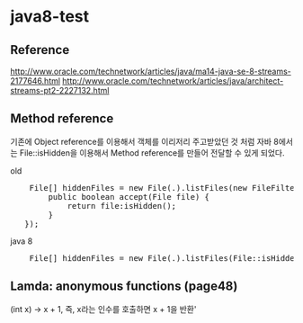 # java8-test

## Reference

http://www.oracle.com/technetwork/articles/java/ma14-java-se-8-streams-2177646.html
http://www.oracle.com/technetwork/articles/java/architect-streams-pt2-2227132.html

## Method reference

기존에 Object reference를 이용해서 객체를 이리저리 주고받았던 것 처럼 자바 8에서는 File::isHidden을 이용해서 Method reference를 만들어 전달할 수 있게 되었다.

old
<pre>
    File[] hiddenFiles = new File(.).listFiles(new FileFilter() {
        public boolean accept(File file) {
            return file:isHidden();
        }
   });
</pre>

java 8
<pre>
    File[] hiddenFiles = new File(.).listFiles(File::isHidden);
</pre>

## Lamda: anonymous functions (page48)

(int x) -> x + 1, 즉, x라는 인수를 호출하면 x + 1을 반환'
